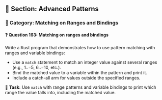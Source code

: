## 📘 Section: Advanced Patterns  
### 🔹 Category: Matching on Ranges and Bindings  
#### ❓ Question 163: Matching on ranges and bindings

Write a Rust program that demonstrates how to use pattern matching with ranges and variable bindings:

- Use a `match` statement to match an integer value against several ranges (e.g., 1..=5, 6..=10, etc.).
- Bind the matched value to a variable within the pattern and print it.
- Include a catch-all arm for values outside the specified ranges.

🔧 **Task:** Use `match` with range patterns and variable bindings to print which range the value falls into, including the matched value.
